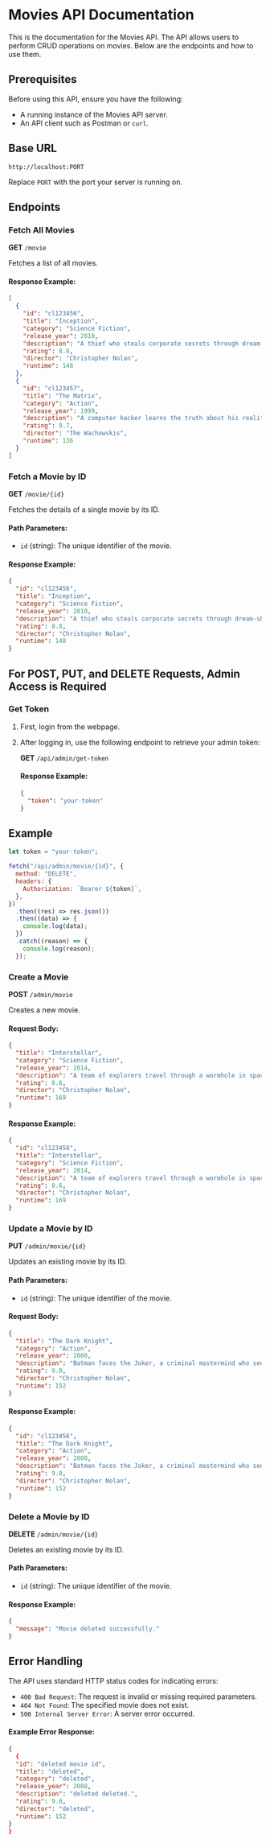 # Movies API Documentation

This is the documentation for the Movies API. The API allows users to perform CRUD operations on movies. Below are the endpoints and how to use them.

## Prerequisites

Before using this API, ensure you have the following:

- A running instance of the Movies API server.
- An API client such as Postman or `curl`.

## Base URL

```
http://localhost:PORT
```

Replace `PORT` with the port your server is running on.

## Endpoints

### Fetch All Movies

**GET** `/movie`

Fetches a list of all movies.

#### Response Example:

```json
[
  {
    "id": "cl123456",
    "title": "Inception",
    "category": "Science Fiction",
    "release_year": 2010,
    "description": "A thief who steals corporate secrets through dream-sharing technology is given the inverse task of planting an idea.",
    "rating": 8.8,
    "director": "Christopher Nolan",
    "runtime": 148
  },
  {
    "id": "cl123457",
    "title": "The Matrix",
    "category": "Action",
    "release_year": 1999,
    "description": "A computer hacker learns the truth about his reality and his role in the war against its controllers.",
    "rating": 8.7,
    "director": "The Wachowskis",
    "runtime": 136
  }
]
```

### Fetch a Movie by ID

**GET** `/movie/{id}`

Fetches the details of a single movie by its ID.

#### Path Parameters:

- `id` (string): The unique identifier of the movie.

#### Response Example:

```json
{
  "id": "cl123456",
  "title": "Inception",
  "category": "Science Fiction",
  "release_year": 2010,
  "description": "A thief who steals corporate secrets through dream-sharing technology is given the inverse task of planting an idea.",
  "rating": 8.8,
  "director": "Christopher Nolan",
  "runtime": 148
}
```

## For POST, PUT, and DELETE Requests, Admin Access is Required

### Get Token

1. First, login from the webpage.
2. After logging in, use the following endpoint to retrieve your admin token:

   **GET** `/api/admin/get-token`

   #### Response Example:

   ```json
   {
     "token": "your-token"
   }
   ```

## Example

```js
let token = "your-token";

fetch("/api/admin/movie/{id}", {
  method: "DELETE",
  headers: {
    Authorization: `Bearer ${token}`,
  },
})
  .then((res) => res.json())
  .then((data) => {
    console.log(data);
  })
  .catch((reason) => {
    console.log(reason);
  });
```

### Create a Movie

**POST** `/admin/movie`

Creates a new movie.

#### Request Body:

```json
{
  "title": "Interstellar",
  "category": "Science Fiction",
  "release_year": 2014,
  "description": "A team of explorers travel through a wormhole in space in an attempt to ensure humanity's survival.",
  "rating": 8.6,
  "director": "Christopher Nolan",
  "runtime": 169
}
```

#### Response Example:

```json
{
  "id": "cl123458",
  "title": "Interstellar",
  "category": "Science Fiction",
  "release_year": 2014,
  "description": "A team of explorers travel through a wormhole in space in an attempt to ensure humanity's survival.",
  "rating": 8.6,
  "director": "Christopher Nolan",
  "runtime": 169
}
```

### Update a Movie by ID

**PUT** `/admin/movie/{id}`

Updates an existing movie by its ID.

#### Path Parameters:

- `id` (string): The unique identifier of the movie.

#### Request Body:

```json
{
  "title": "The Dark Knight",
  "category": "Action",
  "release_year": 2008,
  "description": "Batman faces the Joker, a criminal mastermind who seeks to create anarchy in Gotham City.",
  "rating": 9.0,
  "director": "Christopher Nolan",
  "runtime": 152
}
```

#### Response Example:

```json
{
  "id": "cl123456",
  "title": "The Dark Knight",
  "category": "Action",
  "release_year": 2008,
  "description": "Batman faces the Joker, a criminal mastermind who seeks to create anarchy in Gotham City.",
  "rating": 9.0,
  "director": "Christopher Nolan",
  "runtime": 152
}
```

### Delete a Movie by ID

**DELETE** `/admin/movie/{id}`

Deletes an existing movie by its ID.

#### Path Parameters:

- `id` (string): The unique identifier of the movie.

#### Response Example:

```json
{
  "message": "Movie deleted successfully."
}
```

## Error Handling

The API uses standard HTTP status codes for indicating errors:

- `400 Bad Request`: The request is invalid or missing required parameters.
- `404 Not Found`: The specified movie does not exist.
- `500 Internal Server Error`: A server error occurred.

#### Example Error Response:

```json
{
  {
  "id": "deleted movie id",
  "title": "deleted",
  "category": "deleted",
  "release_year": 2008,
  "description": "deleted deleted.",
  "rating": 9.0,
  "director": "deleted",
  "runtime": 152
}
}
```
